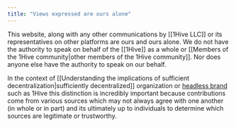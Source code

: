 ```yaml
---
title: "Views expressed are ours alone"
---
```


This website, along with any other communications by [[1Hive LLC]] or its representatives on other platforms are ours and ours alone. We do not have the authority to speak on behalf of the [[1Hive]] as a whole or [[Members of the 1Hive community|other members of the 1Hive community]]. Nor does anyone else have the authority to speak on our behalf. 

In the context of [[Understanding the implications of sufficient decentralization|sufficiently decentralized]] organization or [headless brand](https://otherinter.net/research/headless-brands/) such as 1Hive this distinction is incredibly important because contributions come from various sources which may not always agree with one another (in whole or in part) and its ultimately up to individuals to determine which sources are legitimate or trustworthy. 